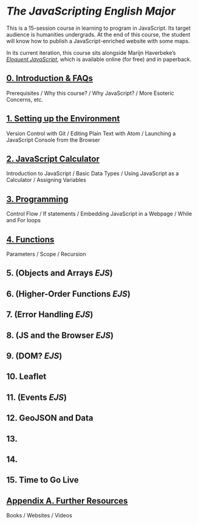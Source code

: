 # *The JavaScripting English Major*

This is a 15-session course in learning to program in JavaScript. Its target
audience is humanities undergrads. At the end of this course, the student will
know how to publish a JavaScript-enriched website with some maps.

In its current iteration, this course sits alongside Marijn Haverbeke’s
[*Eloquent JavaScript*](http://eloquentjavascript.net/), which is available
online (for free) and in paperback.

## [0. Introduction & FAQs](/0-introduction/)

Prerequisites / Why this course? / Why JavaScript? / More Esoteric Concerns, etc.

## [1. Setting up the Environment](/1-environment/)

Version Control with Git / Editing Plain Text with Atom / Launching a
JavaScript Console from the Browser

## [2. JavaScript Calculator](/2-calculator/) 

Introduction to JavaScript / Basic Data Types / Using JavaScript as a
Calculator / Assigning Variables

## [3. Programming](/3-programming/)

Control Flow / If statements / Embedding JavaScript in a Webpage / While and For loops

## [4. Functions](/4-functions)

Parameters / Scope / Recursion

## 5. (Objects and Arrays *EJS*)

## 6. (Higher-Order Functions *EJS*)

## 7. (Error Handling *EJS*)

## 8. (JS and the Browser *EJS*)

## 9. (DOM? *EJS*)

## 10. Leaflet

## 11. (Events *EJS*)

## 12. GeoJSON and Data

## 13.

## 14.

## 15. Time to Go Live

## [Appendix A. Further Resources](/a-resources/)

Books / Websites / Videos
